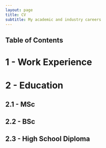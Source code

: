 ```yaml
---
layout: page
title: CV
subtitle: My academic and industry careers
---
```


## Table of Contents

# 1 - Work Experience

# 2 - Education
## 2.1 - MSc
## 2.2 - BSc
## 2.3 - High School Diploma
